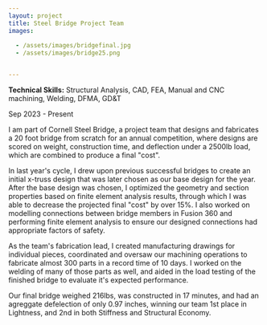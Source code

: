 ```yaml
---
layout: project
title: Steel Bridge Project Team
images:
 
  - /assets/images/bridgefinal.jpg
  - /assets/images/bridge25.png


---
```

**Technical Skills:** Structural Analysis, CAD, FEA, Manual and CNC machining, Welding, DFMA, GD&T

Sep 2023 - Present

I am part of Cornell Steel Bridge, a project team that designs and fabricates a 20 foot bridge from scratch for an annual competition, where designs are scored on weight, construction time, and deflection under a 2500lb load, which are combined to produce a final "cost". 

In last year's cycle, I drew upon previous successful bridges to create an initial x-truss design that was later chosen as our base design for the year. After the base design was chosen, I optimized the geometry and section properties based on finite element analysis results, through which I was able to decrease the projected final "cost" by over 15%. I also worked on modelling connections between bridge members in Fusion 360 and performing finite element analysis to ensure our designed connections had appropriate factors of safety. 

As the team's fabrication lead, I created manufacturing drawings for individual pieces, coordinated and oversaw our machining operations to fabricate almost 300 parts in a record time of 10 days. I worked on the welding of many of those parts as well, and aided in the load testing of the finished bridge to evaluate it's expected performance.

Our final bridge weighed 216lbs, was constructed in 17 minutes, and had an agreggate defelection of only 0.97 inches, winning our team 1st place in Lightness, and 2nd in both Stiffness and Structural Economy.